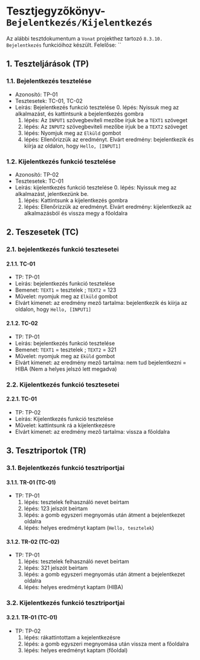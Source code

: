 # Tesztjegyzőkönyv-`Bejelentkezés/Kijelentkezés`

Az alábbi tesztdokumentum a `Vonat` projekthez tartozó `8.3.10. Bejelentkezés` funkcióihoz készült. Felelőse: `` 

## 1. Teszteljárások (TP)

### 1.1. Bejelentkezés tesztelése 
- Azonosító: TP-01
- Tesztesetek: TC-01, TC-02
- Leírás: Bejelentkezés funkció tesztelése
    0. lépés: Nyissuk meg az alkalmazást, és kattintsunk a bejelentkezés gombra
    1. lépés: Az `INPUT1` szövegbeviteli mezőbe írjuk be a `TEXT1` szöveget
    2. lépés: Az `INPUT2` szövegbeviteli mezőbe írjuk be a `TEXT2` szöveget
    3. lépés: Nyomjuk meg az `Elküld` gombot 
    4. lépés: Ellenőrizzük az eredményt. Elvárt eredmény: bejelentkezik és kiírja az oldalon, hogy `Hello, [INPUT1]`

### 1.2. Kijelentkezés funkció tesztelése
- Azonosító: TP-02
- Tesztesetek: TC-01
- Leírás: kijelentkezés funkció tesztelése
    0. lépés: Nyissuk meg az alkalmazást, jelentkezünk be.
    1. lépés: Kattintsunk a kijelentkezés gombra
    3. lépés: Ellenőrizzük az eredményt. Elvárt eredmény: kijelentkezik az alkalmazásból és vissza megy a főoldalra

## 2. Teszesetek (TC)

### 2.1. bejelentkezés funkció tesztesetei

#### 2.1.1. TC-01
- TP: TP-01
- Leírás: bejelentkezés funkció tesztelése 
- Bemenet: `TEXT1` = tesztelek ; `TEXT2` = 123 
- Művelet: nyomjuk meg az `Elküld` gombot 
- Elvárt kimenet: az eredmény mező tartalma: bejelentkezik és kiírja az oldalon, hogy `Hello, [INPUT1]`

#### 2.1.2. TC-02
- TP: TP-01
- Leírás: bejelentkezés funkció tesztelése 
- Bemenet: `TEXT1` = tesztelek ; `TEXT2` = 321 
- Művelet: nyomjuk meg az `Eküld` gombot 
- Elvárt kimenet: az eredmény mező tartalma: nem tud bejelentkezni = HIBA (Nem a helyes jelszó lett megadva)

### 2.2. Kijelentkezés funkció tesztesetei

#### 2.2.1. TC-01
- TP: TP-02
- Leírás: Kijelentkezés funkció tesztelése
- Művelet: kattintsunk rá a kijelentkezésre 
- Elvárt kimenet: az eredmény mező tartalma: vissza a főoldalra

## 3. Tesztriportok (TR)

### 3.1. Bejelentkezés funkció tesztriportjai

#### 3.1.1. TR-01 (TC-01)
- TP: TP-01
    1. lépés: tesztelek felhasználó nevet beírtam
    2. lépés: 123 jelszót beírtam 
    3. lépés: a gomb egyszeri megnyomás után átment a bejelentkezet oldalra
    4. lépés: helyes eredményt kaptam (`Hello, tesztelek`)
    

#### 3.1.2. TR-02 (TC-02)
- TP: TP-01
    1. lépés: tesztelek felhasználó nevet beírtam
    2. lépés: 321 jelszót beírtam 
    3. lépés: a gomb egyszeri megnyomás után átment a bejelentkezet oldalra
    4. lépés: helyes eredményt kaptam (HIBA)

### 3.2. Kijelentkezés funkció tesztriportjai

#### 3.2.1. TR-01 (TC-01)
- TP: TP-02
    1. lépés: rákattintottam a kejelentkezésre
    2. lépés: a gomb egyszeri megnyomása után vissza ment a főoldalra
    3. lépés: helyes eredményt kaptam (főoldal)


    
